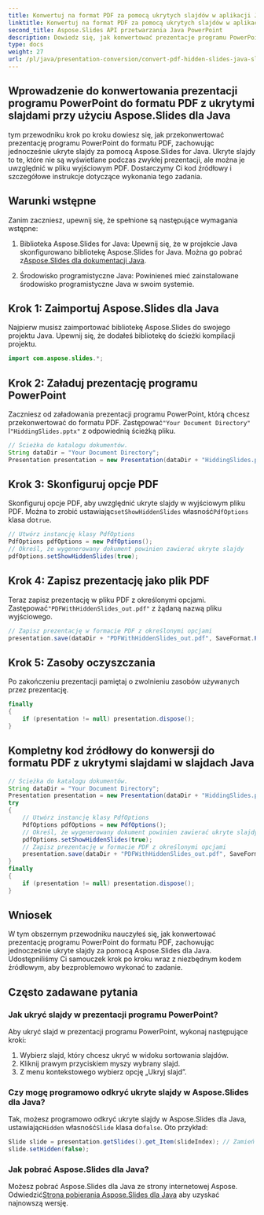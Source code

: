 ```yaml
---
title: Konwertuj na format PDF za pomocą ukrytych slajdów w aplikacji Java Slides
linktitle: Konwertuj na format PDF za pomocą ukrytych slajdów w aplikacji Java Slides
second_title: Aspose.Slides API przetwarzania Java PowerPoint
description: Dowiedz się, jak konwertować prezentacje programu PowerPoint do formatu PDF z ukrytymi slajdami przy użyciu Aspose.Slides dla Java. Postępuj zgodnie z naszym przewodnikiem krok po kroku z kodem źródłowym, aby bezproblemowo generować pliki PDF.
type: docs
weight: 27
url: /pl/java/presentation-conversion/convert-pdf-hidden-slides-java-slides/
---
```


## Wprowadzenie do konwertowania prezentacji programu PowerPoint do formatu PDF z ukrytymi slajdami przy użyciu Aspose.Slides dla Java

tym przewodniku krok po kroku dowiesz się, jak przekonwertować prezentację programu PowerPoint do formatu PDF, zachowując jednocześnie ukryte slajdy za pomocą Aspose.Slides for Java. Ukryte slajdy to te, które nie są wyświetlane podczas zwykłej prezentacji, ale można je uwzględnić w pliku wyjściowym PDF. Dostarczymy Ci kod źródłowy i szczegółowe instrukcje dotyczące wykonania tego zadania.

## Warunki wstępne

Zanim zaczniesz, upewnij się, że spełnione są następujące wymagania wstępne:

1.  Biblioteka Aspose.Slides for Java: Upewnij się, że w projekcie Java skonfigurowano bibliotekę Aspose.Slides for Java. Można go pobrać z[Aspose.Slides dla dokumentacji Java](https://reference.aspose.com/slides/java/).

2. Środowisko programistyczne Java: Powinieneś mieć zainstalowane środowisko programistyczne Java w swoim systemie.

## Krok 1: Zaimportuj Aspose.Slides dla Java

Najpierw musisz zaimportować bibliotekę Aspose.Slides do swojego projektu Java. Upewnij się, że dodałeś bibliotekę do ścieżki kompilacji projektu.

```java
import com.aspose.slides.*;
```

## Krok 2: Załaduj prezentację programu PowerPoint

 Zaczniesz od załadowania prezentacji programu PowerPoint, którą chcesz przekonwertować do formatu PDF. Zastępować`"Your Document Directory"` I`"HiddingSlides.pptx"` z odpowiednią ścieżką pliku.

```java
// Ścieżka do katalogu dokumentów.
String dataDir = "Your Document Directory";
Presentation presentation = new Presentation(dataDir + "HiddingSlides.pptx");
```

## Krok 3: Skonfiguruj opcje PDF

Skonfiguruj opcje PDF, aby uwzględnić ukryte slajdy w wyjściowym pliku PDF. Można to zrobić ustawiając`setShowHiddenSlides` własność`PdfOptions` klasa do`true`.

```java
// Utwórz instancję klasy PdfOptions
PdfOptions pdfOptions = new PdfOptions();
// Określ, że wygenerowany dokument powinien zawierać ukryte slajdy
pdfOptions.setShowHiddenSlides(true);
```

## Krok 4: Zapisz prezentację jako plik PDF

 Teraz zapisz prezentację w pliku PDF z określonymi opcjami. Zastępować`"PDFWithHiddenSlides_out.pdf"` z żądaną nazwą pliku wyjściowego.

```java
// Zapisz prezentację w formacie PDF z określonymi opcjami
presentation.save(dataDir + "PDFWithHiddenSlides_out.pdf", SaveFormat.Pdf, pdfOptions);
```

## Krok 5: Zasoby oczyszczania

Po zakończeniu prezentacji pamiętaj o zwolnieniu zasobów używanych przez prezentację.

```java
finally
{
    if (presentation != null) presentation.dispose();
}
```

## Kompletny kod źródłowy do konwersji do formatu PDF z ukrytymi slajdami w slajdach Java

```java
// Ścieżka do katalogu dokumentów.
String dataDir = "Your Document Directory";
Presentation presentation = new Presentation(dataDir + "HiddingSlides.pptx");
try
{
	// Utwórz instancję klasy PdfOptions
	PdfOptions pdfOptions = new PdfOptions();
	// Określ, że wygenerowany dokument powinien zawierać ukryte slajdy
	pdfOptions.setShowHiddenSlides(true);
	// Zapisz prezentację w formacie PDF z określonymi opcjami
	presentation.save(dataDir + "PDFWithHiddenSlides_out.pdf", SaveFormat.Pdf, pdfOptions);
}
finally
{
	if (presentation != null) presentation.dispose();
}
```

## Wniosek

W tym obszernym przewodniku nauczyłeś się, jak konwertować prezentację programu PowerPoint do formatu PDF, zachowując jednocześnie ukryte slajdy za pomocą Aspose.Slides dla Java. Udostępniliśmy Ci samouczek krok po kroku wraz z niezbędnym kodem źródłowym, aby bezproblemowo wykonać to zadanie.

## Często zadawane pytania

### Jak ukryć slajdy w prezentacji programu PowerPoint?

Aby ukryć slajd w prezentacji programu PowerPoint, wykonaj następujące kroki:
1. Wybierz slajd, który chcesz ukryć w widoku sortowania slajdów.
2. Kliknij prawym przyciskiem myszy wybrany slajd.
3. Z menu kontekstowego wybierz opcję „Ukryj slajd”.

### Czy mogę programowo odkryć ukryte slajdy w Aspose.Slides dla Java?

 Tak, możesz programowo odkryć ukryte slajdy w Aspose.Slides dla Java, ustawiając`Hidden` własność`Slide` klasa do`false`. Oto przykład:

```java
Slide slide = presentation.getSlides().get_Item(slideIndex); // Zamień slideIndex na indeks ukrytego slajdu
slide.setHidden(false);
```

### Jak pobrać Aspose.Slides dla Java?

 Możesz pobrać Aspose.Slides dla Java ze strony internetowej Aspose. Odwiedzić[Strona pobierania Aspose.Slides dla Java](https://releases.aspose.com/slides/java/) aby uzyskać najnowszą wersję.